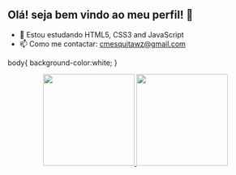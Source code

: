 ## Olá! seja bem vindo ao meu perfil! 👋

- 🌱 Estou estudando HTML5, CSS3 and JavaScript
- 📫 Como me contactar: cmesquitawz@gmail.com

body{
  background-color:white;
}

<div align="center" display="flex">
  <a href="https://github.com/cmesquitawz">
  <img height="180em" src="https://github-readme-stats.vercel.app/api?username=cmesquitawz&show_icons=true&theme=dracula&include_all_commits=true&count_private=true"/>
  <img height="180em" src="https://github-readme-stats.vercel.app/api/top-langs/?username=cmesquitawz&layout=compact&langs_count=7&theme=dracula"/>
</div>

